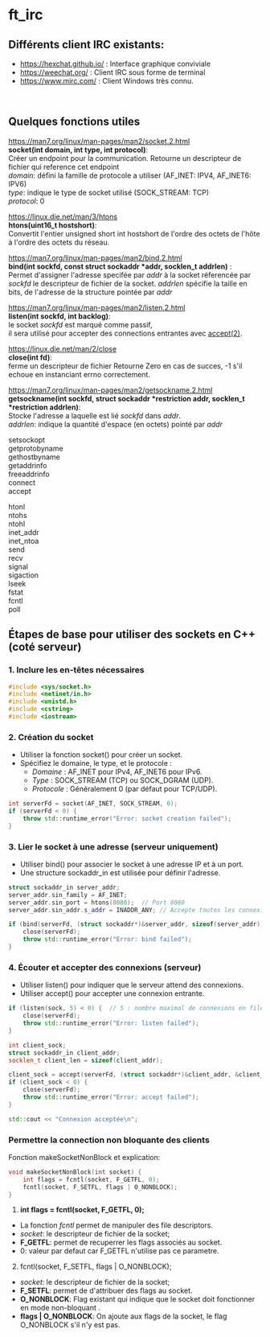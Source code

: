 # ft_irc

## Différents client IRC existants:
  * https://hexchat.github.io/ : Interface graphique conviviale </br>
  * https://weechat.org/       : Client IRC sous forme de terminal </br>
  * https://www.mirc.com/      : Client Windows très connu. </br>
 </br>

## Quelques fonctions utiles

https://man7.org/linux/man-pages/man2/socket.2.html </br>
**socket(int domain, int type, int protocol)**: </br>
	</t>Créer un endpoint pour la communication.
	Retourne un descripteur de fichier qui reference cet endpoint
	 </br>*domain*: défini la famille de protocole a utiliser (AF_INET: IPV4, AF_INET6: IPV6) </br>*type*: indique le type de socket utilisé (SOCK_STREAM: TCP) </br>*protocol*: 0

https://linux.die.net/man/3/htons</br>
**htons(uint16_t hostshort)**:</br>
	Convertit l'entier unsigned short int hostshort de l'ordre des octets de l'hôte à l'ordre des octets du réseau.

https://man7.org/linux/man-pages/man2/bind.2.html</br>
**bind(int sockfd, const struct sockaddr \*addr, socklen_t addrlen)** :</br>
	Permet d'assigner l'adresse specifée par *addr* à la socket réferencée par *sockfd* le descripteur de fichier de la socket. *addrlen* spécifie la taille en bits, de l'adresse de la structure pointée par *addr*

https://man7.org/linux/man-pages/man2/listen.2.html </br>
**listen(int sockfd, int backlog)**: </br>
le socket *sockfd* est marqué comme passif, </br>
il sera utilisé pour accepter des connections entrantes avec <a href="https://man7.org/linux/man-pages/man2/accept.2.html">accept(2)</a>.


https://linux.die.net/man/2/close </br>
**close(int fd)**: </br>
  ferme un descripteur de fichier 
	Retourne Zero en cas de succes, -1 s'il echoue en instanciant errno correctement.

https://man7.org/linux/man-pages/man2/getsockname.2.html </br>
**getsockname(int sockfd, struct sockaddr *restriction addr, socklen_t *restriction addrlen)**:</br>
	Stocke l'adresse a laquelle est lié *sockfd* dans *addr*.
	</br>*addrlen*: indique la quantité d'espace (en octets) pointé par *addr*


setsockopt</br>
getprotobyname</br>
gethostbyname</br>
getaddrinfo</br>
freeaddrinfo</br>
connect</br>
accept</br>

htonl</br>
ntohs</br>
ntohl</br>
inet_addr</br>
inet_ntoa</br>
send</br>
recv</br>
signal</br>
sigaction</br>
lseek</br>
fstat</br>
fcntl</br>
poll</br>

## Étapes de base pour utiliser des sockets en C++ (coté serveur)

### 1. Inclure les en-têtes nécessaires
``` c++
#include <sys/socket.h>
#include <netinet/in.h>
#include <unistd.h>
#include <cstring>
#include <iostream>
```
### 2. Création du socket

* Utiliser la fonction socket() pour créer un socket.
* Spécifiez le domaine, le type, et le protocole :
	* *Domaine* : AF_INET pour IPv4, AF_INET6 pour IPv6.
	* *Type* : SOCK_STREAM (TCP) ou SOCK_DGRAM (UDP).
	* *Protocole* : Généralement 0 (par défaut pour TCP/UDP).

``` cpp
int serverFd = socket(AF_INET, SOCK_STREAM, 0);
if (serverFd < 0) {
	throw std::runtime_error("Error: socket creation failed");
}
```
### 3. Lier le socket à une adresse (serveur uniquement)

* Utiliser bind() pour associer le socket à une adresse IP et à un port.
* Une structure sockaddr_in est utilisée pour définir l'adresse.

``` cpp
struct sockaddr_in server_addr;
server_addr.sin_family = AF_INET;
server_addr.sin_port = htons(8080);  // Port 8080
server_addr.sin_addr.s_addr = INADDR_ANY; // Accepte toutes les connexions entrantes

if (bind(serverFd, (struct sockaddr*)&server_addr, sizeof(server_addr)) < 0) {
	close(serverFd);
	throw std::runtime_error("Error: bind failed");
}
```

### 4. Écouter et accepter des connexions (serveur)

* Utiliser listen() pour indiquer que le serveur attend des connexions.
* Utiliser accept() pour accepter une connexion entrante.

``` cpp
if (listen(sock, 5) < 0) {  // 5 : nombre maximal de connexions en file d'attente
	close(serverFd);
	throw std::runtime_error("Error: listen failed");
}

int client_sock;
struct sockaddr_in client_addr;
socklen_t client_len = sizeof(client_addr);

client_sock = accept(serverFd, (struct sockaddr*)&client_addr, &client_len);
if (client_sock < 0) {
	close(serverFd);
	throw std::runtime_error("Error: accept failed");
}

std::cout << "Connexion acceptée\n";
```

### Permettre la connection non bloquante des clients

Fonction makeSocketNonBlock et explication:
``` c++
void makeSocketNonBlock(int socket) {
    int flags = fcntl(socket, F_GETFL, 0);
    fcntl(socket, F_SETFL, flags | O_NONBLOCK);
}
```
1. **int flags = fcntl(socket, F_GETFL, 0);** </br>
* La fonction *fcntl* permet de manipuler des file descriptors. </br>
* *socket*: le descripteur de fichier de la socket; </br>
* **F_GETFL**: permet de recuperrer les flags associés au socket. </br>
* 0: valeur par defaut car F_GETFL n'utilise pas ce parametre. </br>
2. fcntl(socket, F_SETFL, flags | O_NONBLOCK); </br>
 * *socket*: le descripteur de fichier de la socket; </br>
 * **F_SETFL**: permet de d'attribuer des flags au socket. </br>
 * **O_NONBLOCK**: Flag existant qui indique que le socket doit fonctionner en mode non-bloquant . </br>
 * **flags | O_NONBLOCK**: On ajoute aux flags de la socket, le flag O_NONBLOCK s'il n'y est pas. </br>

